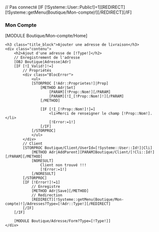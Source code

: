 // Pas connecté
[IF [!Systeme::User::Public!]=1][REDIRECT][!Systeme::getMenu(Boutique/Mon-compte)!][/REDIRECT][/IF]

<div class="block">
    <h3 class="title_block">Mon Compte</h3>
    [MODULE Boutique/Mon-compte/Home]

	<h3 class="title_block">Ajouter une adresse de livraison</h3>
	<div class="contenu">
		<h2>Ajout d'une adresse de [!Type!]</h2>
		// Enregistrement de l'adresse
		[OBJ Boutique|Adresse|Adr]
		[IF [!I_Valid!]!=]
			// Propriétés
			<div class="BlocError">
				<ul>
				[STORPROC [!Adr::Proprietes!]|Prop]
					[METHOD Adr|Set]
						[PARAM][!Prop::Nom!][/PARAM]
						[PARAM][!I_[!Prop::Nom!]!][/PARAM]
					[/METHOD]
					
					[IF [!I_[!Prop::Nom!]!]=]
						<li>Merci de renseigner le champ [!Prop::Nom!].</li>
						[!Error:=1!]
					[/IF]
				[/STORPROC]
				</ul>
			</div>
			// Client
			[STORPROC Boutique/Client/UserId=[!Systeme::User::Id!]|Cli]
				[METHOD Adr|AddParent][PARAM]Boutique/Client/[!Cli::Id!][/PARAM][/METHOD]
				[NORESULT]
					Client non trouvé !!!
					[!Error:=1!]
				[/NORESULT]
			[/STORPROC]
			[IF [!Error!]!=1]
				// Enregistre
				[METHOD Adr|Save][/METHOD]
				// Redirection
				[REDIRECT][!Systeme::getMenu(Boutique/Mon-compte)!]/Adresses?Type=[!Adr::Type!][/REDIRECT]
			[/IF]
		[/IF]
 
		[MODULE Boutique/Adresse/Form?Type=[!Type!]]
	</div>
</div>
